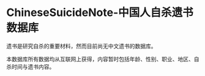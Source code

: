 # ChineseSuicideNote-中国人自杀遗书数据库

遗书是研究自杀的重要材料，然而目前尚无中文遗书的数据库。

本数据库所有数据均从互联网上获得，内容暂时包括年龄、性别、职业、地区、自杀时间与遗书内容。
